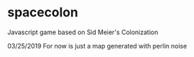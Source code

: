 # spacecolon
Javascript game based on Sid Meier's Colonization

03/25/2019 For now is just a map generated with perlin noise
